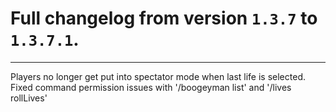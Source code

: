 # Full changelog from version `1.3.7` to `1.3.7.1`.

----------

Players no longer get put into spectator mode when last life is selected.<br>
Fixed command permission issues with '/boogeyman list' and '/lives rollLives'